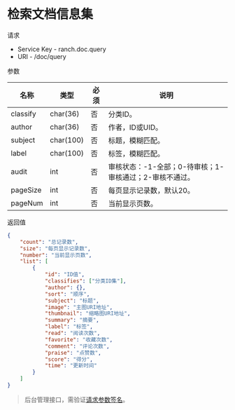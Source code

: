 # 检索文档信息集

请求
- Service Key - ranch.doc.query
- URI - /doc/query

参数

|名称|类型|必须|说明|
|---|---|---|---|
|classify|char(36)|否|分类ID。|
|author|char(36)|否|作者，ID或UID。|
|subject|char(100)|否|标题，模糊匹配。|
|label|char(100)|否|标签，模糊匹配。|
|audit|int|否|审核状态：-1-全部；0-待审核；1-审核通过；2-审核不通过。|
|pageSize|int|否|每页显示记录数，默认20。|
|pageNum|int|否|当前显示页数。|

返回值
```json
{
    "count": "总记录数",
    "size": "每页显示记录数",
    "number": "当前显示页数",
    "list": [
        {
            "id": "ID值",
            "classifies": ["分类ID集"],
            "author": {},
            "sort": "顺序",
            "subject": "标题",
            "image": "主图URI地址",
            "thumbnail": "缩略图URI地址",
            "summary": "摘要",
            "label": "标签",
            "read": "阅读次数",
            "favorite": "收藏次数",
            "comment": "评论次数",
            "praise": "点赞数",
            "score": "得分",
            "time": "更新时间"
        }
    ]
}
```

> 后台管理接口，需验证[请求参数签名](https://github.com/heisedebaise/tephra/blob/master/tephra-ctrl/doc/sign.md)。
